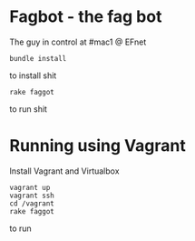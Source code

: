 # Fagbot - the fag bot

The guy in control at #mac1 @ EFnet

    bundle install

to install shit

    rake faggot

to run shit

# Running using Vagrant

Install Vagrant and Virtualbox

    vagrant up
    vagrant ssh
    cd /vagrant
    rake faggot

to run
